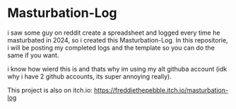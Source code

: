 # Masturbation-Log

i saw some guy on reddit create a spreadsheet and logged every time he masturbated in 2024, so i created this Masturbation-Log. In this repositorie, i will be posting my completed logs and the template so you can do the same if you want.

i know how wierd this is and thats why im using my alt githuba account (idk why i have 2 github accounts, its super annoying really).

This project is also on itch.io: https://freddiethepebble.itch.io/masturbation-log
